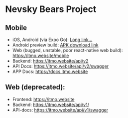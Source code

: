 # Nevsky Bears Project

## Mobile
- iOS, Android (via Expo Go): [Long link...](https://expo.dev/preview/update?message=dashboard%20page&updateRuntimeVersion=0.0.2&createdAt=2025-02-08T03%3A46%3A01.840Z&slug=exp&projectId=bc2a5f49-9022-4f61-a1e5-ca9cff2a4f94&group=58975315-76ce-431d-8cd5-846db9586def)
- Android preview build: [APK download link](https://github.com/x1kk4/itmo-development/releases/download/v0.0.2-alpha/application-04753f48-352f-47b0-b12a-bd1267ba2de0.apk)
- Web (bugged, unstable, poor react-native web build): https://itmo.website/mobile
- Backend: https://itmo.website/api/v2
- API Docs: https://itmo.website/api/v2/swagger
- APP Docs: https://docs.itmo.website

## Web (deprecated):
- Frontend: https://itmo.website
- Backend: https://itmo.website/api/v1/
- API-docs: https://itmo.website/api/v1/swagger


